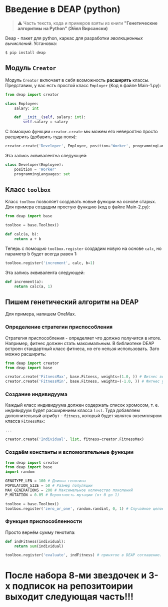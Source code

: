 
# Введение в DEAP (python)

> :warning: Часть текста, кода и примеров взяты из книги **"Генетические алгоритмы на Python" (Эйял Вирсански)**

Deap - пакет для python, каркас для разработки _эволюционных вычислений_. Установка:

`$ pip install deap`

## Модуль `Creator`

Модуль `Creator` включает в себя возможность **расширять** классы. Представим, у вас есть простой класс `Employer` (Код в файле Main-1.py):

```python
from deap import creator

class Employee:
    salary: int

    def __init__(self, salary: int):
        self.salary = salary
```

С помощью функции `creator.create` мы можем его невероятно просто расширить (добавить туда поля):

```python
creator.create('Developer', Employee, position='Worker', programmingLanguages=set)
```

Эта запись эквивалентна следующей:

```python
class Developer(Employee):
    position = 'Worker'
    programmingLanguages: set
```

## Класс `toolbox`

Класс `toolbox` позволяет создавать новые функции на основе старых. Для примера создадим простую функцию (код в файле Main-2.py):

```python
from deap import base

toolbox = base.Toolbox()

def calc(a, b):
    return a + b
```

Теперь с помощью `toolbox.register` создадим новую на основе `calc`, но параметр b будет всегда равен 1:

```python
toolbox.register('increment', calc, b=1)
```

Эта запись эквивалента следующей:

```python
def increment(a):
    return calc(a, 1)
```

## Пишем генетический алгоритм на DEAP

Для примера, напишем OneMax.

### Определение стратегии приспособления

Стратегия приспособления - определяет что должно получится в итоге. Например, фитнес должен стать максимальным. В библиотеке DEAP встроен стандартный класс фитнеса, но его нельзя использовать. Зато можно расширить:

```python
from deap import creator
from deap import base

creator.create('FitnessMax', base.Fitness, weights=(1.0, )) # Фитнес возрастать
creator.create('FitnessMin', base.Fitness, weights=(-1.0, )) # Фитнес уменьшатся
```

### Создание индивидуума

Каждый класс индивидуума должен содержать список хромосом, т. е. индивидуум будет расширением класса `list`. Туда добавляем дополнительный атрибут - `fitness`, который будет являтся экземпляром класса `FitnessMax`:

```python
...

creator.create('Individual', list, fitness=creator.FitnessMax)
```

### Создаём константы и вспомогательные функции

```python
from deap import creator
from deap import base
import random

GENOTYPE_LEN = 100 # Длинна генотипа
POPULATION_SIZE = 50 # Размер популяции
MAX_GENERATIONS = 200 # Максимальное количество поколений
P_MUTATION = 0.05 # Вероятность мутации (от 0 до 1)

toolbox = base.Toolbox()
toolbox.register('zero_or_one', random.randint, 0, 1) # Случайное целое число от 0 до 1
```

### Функция приспособленности

Просто вернём сумму генотипа:

```python
def indFitness(individual):
    return sum(individual)

toolbox.register('evaluate', indFitness) # принятое в DEAP соглашение. evaluate - фитнес
```

# После набора 8-ми звездочек и 3-х подписок на репозитоирии выходит следующая часть!!!
